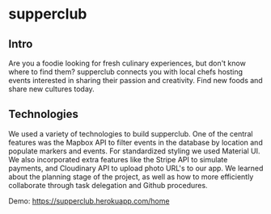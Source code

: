 # supperclub

## Intro
 Are you a foodie looking for fresh culinary experiences, but don't know where to find them? supperclub connects you with local chefs hosting events interested in sharing their passion and creativity. Find new foods and share new cultures today.

## Technologies
We used a variety of technologies to build supperclub. One of the central features was the Mapbox API to filter events in the database by location and populate markers and events. For standardized styling we used Material UI. We also incorporated extra features like the Stripe API to simulate payments, and Cloudinary API to upload photo URL's to our app. We learned about the planning stage of the project, as well as how to more efficiently collaborate through task delegation and Github procedures.


Demo: https://supperclub.herokuapp.com/home
